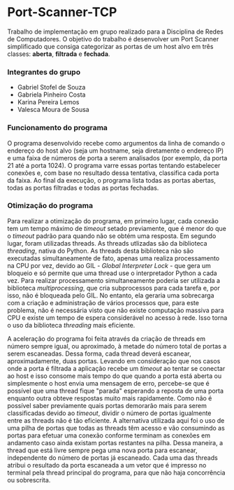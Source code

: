 # Port-Scanner-TCP

Trabalho de implementação em grupo realizado para a Disciplina de Redes de Computadores. 
O objetivo do trabalho é desenvolver um Port Scanner simplificado que consiga categorizar as portas de um host alvo em três classes: **aberta**, **filtrada** e **fechada**.

### Integrantes do grupo

* Gabriel Stofel de Souza
* Gabriela Pinheiro Costa
* Karina Pereira Lemos
* Valesca Moura de Sousa

### Funcionamento do programa

O programa desenvolvido recebe como argumentos da linha de comando o endereço do host alvo (seja um hostname, seja diretamente o endereço IP) e uma faixa de números de porta a serem analisados (por exemplo, da porta 21 até a porta 1024). O programa varre essas portas tentando estabelecer conexões e, com base no resultado dessa tentativa, classifica cada porta da faixa. Ao final da execução, o programa lista todas as portas abertas, todas as portas filtradas e todas as portas fechadas.

### Otimização do programa

Para realizar a otimização do programa, em primeiro lugar, cada conexão tem um tempo máximo de *timeout* setado previamente, que é menor do que o *timeout* padrão para quando não se obtém uma resposta.
Em segundo lugar, foram utilizadas threads. As threads utlizadas são da biblioteca *threading*, nativa do Python. As threads desta biblioteca não são executadas simultaneamente de fato, apenas uma realiza processamento na CPU por vez, devido ao GIL - *Global Interpreter Lock* - que gera um bloqueio e só permite que uma thread use o interpretador Python a cada vez. Para realizar processamento simultaneamente poderia ser utilizada a biblioteca *multiprocessing*, que cria subprocessos para cada tarefa e, por isso, não é bloqueada pelo GIL. No entanto, ela geraria uma sobrecarga com a criação e administração de vários processos que, para este problema, não é necessária visto que não existe computação massiva para CPU e existe um tempo de espera considerável no acesso à rede. Isso torna o uso da biblioteca *threading* mais eficiente.

A aceleração do programa foi feita através da criação de threads em número sempre igual, ou aproximado, à metade do número total de portas a serem escaneadas. Dessa forma, cada thread deverá escanear, aproximadamente, duas portas. Levando em consideração que nos casos onde a porta é filtrada a aplicação recebe um *timeout* ao tentar se conectar ao host e isso consome mais tempo do que quando a porta está aberta ou simplesmente o host envia uma mensagem de erro, percebe-se que é possível que uma thread fique "parada" esperando a reposta de uma porta enquanto outra obteve respostas muito mais rapidamente. Como não é possível saber previamente quais portas demorarão mais para serem classificadas devido ao *timeout*, dividir o número de portas igualmente entre as threads não é tão eficiente. A alternativa utilizada aqui foi o uso de uma pilha de portas que todas as threads têm acesso e vão consumindo as portas para efetuar uma conexão conforme terminam as conexões em andamento caso ainda existam portas restantes na pilha. Dessa maneira, a thread que está livre sempre pega uma nova porta para escanear, independente do número de portas já escaneado. Cada uma das threads atribui o resultado da porta escaneada a um vetor que é impresso no terminal pela thread principal do programa, para que não haja concorrência ou sobrescrita.